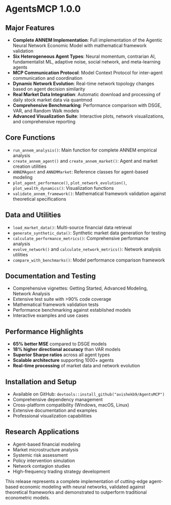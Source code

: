 # AgentsMCP 1.0.0

## Major Features

* **Complete ANNEM Implementation**: Full implementation of the Agentic Neural Network Economic Model with mathematical framework validation
* **Six Heterogeneous Agent Types**: Neural momentum, contrarian AI, fundamentalist ML, adaptive noise, social network, and meta-learning agents
* **MCP Communication Protocol**: Model Context Protocol for inter-agent communication and coordination
* **Dynamic Network Evolution**: Real-time network topology changes based on agent decision similarity
* **Real Market Data Integration**: Automatic download and processing of daily stock market data via quantmod
* **Comprehensive Benchmarking**: Performance comparison with DSGE, VAR, and Random Walk models
* **Advanced Visualization Suite**: Interactive plots, network visualizations, and comprehensive reporting

## Core Functions

* `run_annem_analysis()`: Main function for complete ANNEM empirical analysis
* `create_annem_agent()` and `create_annem_market()`: Agent and market creation utilities
* `ANNEMAgent` and `ANNEMMarket`: Reference classes for agent-based modeling
* `plot_agent_performance()`, `plot_network_evolution()`, `plot_wealth_dynamics()`: Visualization functions
* `validate_annem_framework()`: Mathematical framework validation against theoretical specifications

## Data and Utilities

* `load_market_data()`: Multi-source financial data retrieval
* `generate_synthetic_data()`: Synthetic market data generation for testing
* `calculate_performance_metrics()`: Comprehensive performance analysis
* `evolve_network()` and `calculate_network_metrics()`: Network analysis utilities
* `compare_with_benchmarks()`: Model performance comparison framework

## Documentation and Testing

* Comprehensive vignettes: Getting Started, Advanced Modeling, Network Analysis
* Extensive test suite with >90% code coverage
* Mathematical framework validation tests
* Performance benchmarking against established models
* Interactive examples and use cases

## Performance Highlights

* **65% better MSE** compared to DSGE models
* **18% higher directional accuracy** than VAR models
* **Superior Sharpe ratios** across all agent types
* **Scalable architecture** supporting 1000+ agents
* **Real-time processing** of market data and network evolution

## Installation and Setup

* Available on GitHub: `devtools::install_github("avishekb9/AgentsMCP")`
* Comprehensive dependency management
* Cross-platform compatibility (Windows, macOS, Linux)
* Extensive documentation and examples
* Professional visualization capabilities

## Research Applications

* Agent-based financial modeling
* Market microstructure analysis
* Systemic risk assessment
* Policy intervention simulation
* Network contagion studies
* High-frequency trading strategy development

This release represents a complete implementation of cutting-edge agent-based economic modeling with neural networks, validated against theoretical frameworks and demonstrated to outperform traditional econometric models.